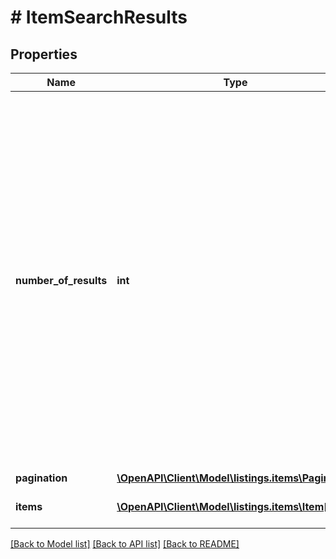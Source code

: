 # # ItemSearchResults

## Properties

Name | Type | Description | Notes
------------ | ------------- | ------------- | -------------
**number_of_results** | **int** | The total number of selling partner listings items found for the search criteria (only results up to the page count limit will be returned per request regardless of the number found).  Note: The maximum number of items (SKUs) that can be returned and paged through is 1000. |
**pagination** | [**\OpenAPI\Client\Model\listings.items\Pagination**](Pagination.md) |  | [optional]
**items** | [**\OpenAPI\Client\Model\listings.items\Item[]**](Item.md) | A list of listings items. |

[[Back to Model list]](../../README.md#models) [[Back to API list]](../../README.md#endpoints) [[Back to README]](../../README.md)
